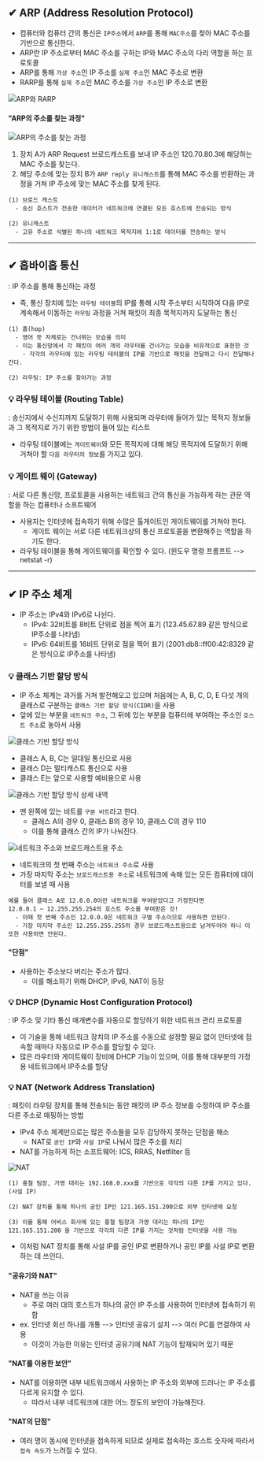 ## ✔ ARP (Address Resolution Protocol)
- 컴퓨터와 컴퓨터 간의 통신은 `IP주소`에서 `ARP`를 통해 `MAC주소`를 찾아 MAC 주소를 기반으로 통신한다.
- ARP란 IP 주소로부터 MAC 주소를 구하는 IP와 MAC 주소의 다리 역할을 하는 프로토콜
- ARP를 통해 `가상 주소`인 IP 주소를 `실제 주소`인 MAC 주소로 변환
- RARP를 통해 `실제 주소`인 MAC 주소를 `가상 주소`인 IP 주소로 변환

![ARP와 RARP](https://user-images.githubusercontent.com/54324782/189326023-346ef84a-3e5b-480e-b78e-1fe32f9fc8f6.png)

#### "ARP의 주소를 찾는 과정"

![ARP의 주소를 찾는 과정](https://user-images.githubusercontent.com/54324782/189326219-97ccf7f9-e04a-4867-bedd-b41367f60c1f.png)

1. 장치 A가 ARP Request 브로드캐스트를 보내 IP 주소인 120.70.80.3에 해당하는 MAC 주소를 찾는다.
2. 해당 주소에 맞는 장치 B가 `ARP reply 유니캐스트`를 통해 MAC 주소를 반환하는 과정을 거쳐 IP 주소에 맞는 MAC 주소를 찾게 된다.

```
(1) 브로드 캐스트
  - 송신 호스트가 전송한 데이터가 네트워크에 연결된 모든 호스트에 전송되는 방식

(2) 유니캐스트
  - 고유 주소로 식별된 하나의 네트워크 목적지에 1:1로 데이터를 전송하는 방식
```

- - -
## ✔ 홉바이홉 통신
: IP 주소를 통해 통신하는 과정
- 즉, 통신 장치에 있는 `라우팅 테이블`의 IP를 통해 시작 주소부터 시작하여 다음 IP로 계속해서 이동하는 `라우팅` 과정을 거쳐 패킷이 최종 목적지까지 도달하는 통신

```
(1) 홉(hop)
  - 영어 뜻 자체로는 건너뛰는 모습을 의미
  - 이는 통신망에서 각 패킷이 여러 개의 라우터를 건너가는 모습을 비유적으로 표현한 것
    - 각각의 라우터에 있는 라우팅 테이블의 IP를 기반으로 패킷을 전달하고 다시 전달해나간다.

(2) 라우팅: IP 주소를 찾아가는 과정
```

### 💡 라우팅 테이블 (Routing Table)
: 송신지에서 수신지까지 도달하기 위해 사용되며 라우터에 들어가 있는 목적지 정보들과 그 목적지로 가기 위한 방법이 들어 있는 리스트
- 라우팅 테이블에는 `게이트웨이`와 모든 목적지에 대해 해당 목적지에 도달하기 위해 거쳐야 할 `다음 라우터의 정보`를 가지고 있다.

### 💡 게이트 웨이 (Gateway)
: 서로 다른 통신망, 프로토콜을 사용하는 네트워크 간의 통신을 가능하게 하는 관문 역할을 하는 컴퓨터나 소프트웨어
- 사용자는 인터넷에 접속하기 위해 수많은 톨게이트인 게이트웨이를 거쳐야 한다.
  - 게이트 웨이는 서로 다른 네트워크상의 통신 프로토콜을 변환해주는 역할을 하기도 한다.
- 라우팅 테이블을 통해 게이트웨이를 확인할 수 있다. (윈도우 명령 프롬프트 --> netstat -r)


- - -
## ✔ IP 주소 체계
- IP 주소는 IPv4와 IPv6로 나뉜다.
  - IPv4: 32비트를 8비트 단위로 점을 찍어 표기 (123.45.67.89 같은 방식으로 IP주소를 나타냄)
  - IPv6: 64비트를 16비트 단위로 점을 찍어 표기 (2001:db8::ff00:42:8329 같은 방식으로 IP주소를 나타냄)

### 💡 클래스 기반 할당 방식
- IP 주소 체계는 과거를 거쳐 발전해오고 있으며 처음에는 A, B, C, D, E 다섯 개의 클래스로 구분하는 `클래스 기반 할당 방식(CIDR)`을 사용
- 앞에 있는 부분을 `네트워크 주소`, 그 뒤에 있는 부분을 컴퓨터에 부여하는 주소인 `호스트 주소`로 놓아서 사용

![클래스 기반 할당 방식](https://user-images.githubusercontent.com/54324782/189328093-7a3a120b-2ce5-43f3-b2bc-deb2633bff33.png)

  - 클래스 A, B, C는 일대일 통신으로 사용
  - 클래스 D는 멀티캐스트 통신으로 사용
  - 클래스 E는 앞으로 사용할 예비용으로 사용

![클래스 기반 할당 방식 상세 내역](https://user-images.githubusercontent.com/54324782/189328298-bb740fc6-d843-40fd-98d8-7027ca0c4ff4.png)

  - 맨 왼쪽에 있는 비트를 `구분 비트`라고 한다.
    - 클래스 A의 경우 0, 클래스 B의 경우 10, 클래스 C의 경우 110
    - 이를 통해 클래스 간의 IP가 나눠진다.

![네트워크 주소와 브로드캐스트용 주소](https://user-images.githubusercontent.com/54324782/189328655-60fe70a3-a273-4435-a85d-8149b42a3ca2.png)

  - 네트워크의 첫 번째 주소는 `네트워크 주소`로 사용
  - 가장 마지막 주소는 `브로드캐스트용 주소`로 네트워크에 속해 있는 모든 컴퓨터에 데이터를 보낼 때 사용
  ```
  예를 들어 클래스 A로 12.0.0.0이란 네트워크를 부여받았다고 가정한다면
  12.0.0.1 ~ 12.255.255.254의 호스트 주소를 부여받은 것!
    - 이때 첫 번째 주소인 12.0.0.0은 네트워크 구별 주소이므로 사용하면 안된다.
    - 가장 마지막 주소인 12.255.255.255의 경우 브로드캐스트용으로 남겨두어야 하니 이 또한 사용하면 안된다.
  ```
  
#### "단점"
  - 사용하는 주소보다 버리는 주소가 많다.
    - 이를 해소하기 위해 DHCP, IPv6, NAT이 등장


### 💡 DHCP (Dynamic Host Configuration Protocol)
: IP 주소 및 기타 통신 매개변수를 자동으로 할당하기 위한 네트워크 관리 프로토콜
- 이 기술을 통해 네트워크 장치의 IP 주소를 수동으로 설정할 필요 없이 인터넷에 접속할 때마다 자동으로 IP 주소를 할당할 수 있다.
- 많은 라우터와 게이트웨이 장비에 DHCP 기능이 있으며, 이를 통해 대부분의 가정용 네트워크에서 IP주소를 할당

### 💡 NAT (Network Address Translation)
: 패킷이 라우팅 장치를 통해 전송되는 동안 패킷의 IP 주소 정보를 수정하여 IP 주소를 다른 주소로 매핑하는 방법
- IPv4 주소 체계만으로는 많은 주소들을 모두 감당하지 못하는 단점을 해소
  - NAT로 `공인 IP`와 `사설 IP`로 나눠서 많은 주소를 처리
- NAT를 가능하게 하는 소프트웨어: ICS, RRAS, Netfilter 등

![NAT](https://user-images.githubusercontent.com/54324782/189329967-7e81ffb1-c1c0-460f-b8e2-a0ea73fd6f80.png)

```
(1) 홍철 팀장, 가영 대리는 192.168.0.xxx를 기반으로 각각의 다른 IP를 가지고 있다. (사설 IP)

(2) NAT 장치를 통해 하나의 공인 IP인 121.165.151.200으로 외부 인터넷에 요청

(3) 이를 통해 어비스 회사에 있는 홍철 팀장과 가영 대리는 하나의 IP인 121.165.151.200 을 기반으로 각각의 다른 IP를 가지는 것처럼 인터넷을 사용 가능
```
- 이처럼 NAT 장치를 통해 사설 IP를 공인 IP로 변환하거나 공인 IP를 사설 IP로 변환하는 데 쓰인다.

#### "공유기와 NAT"
- NAT을 쓰는 이유
  - 주로 여러 대의 호스트가 하나의 공인 IP 주소를 사용하여 인터넷에 접속하기 위함
- ex. 인터넷 회선 하나를 개통 --> 인터넷 공유기 설치 --> 여러 PC를 연결하여 사용
  - 이것이 가능한 이유는 인터넷 공유기에 NAT 기능이 탑재되어 있기 때문

#### "NAT를 이용한 보안"
- NAT를 이용하면 내부 네트워크에서 사용하는 IP 주소와 외부에 드러나는 IP 주소를 다르게 유지할 수 있다.
  - 따라서 내부 네트워크에 대한 어느 정도의 보안이 가능해진다.

#### "NAT의 단점"
- 여러 명이 동시에 인터넷을 접속하게 되므로 실제로 접속하는 호스트 숫자에 따라서 `접속 속도`가 느려질 수 있다.

